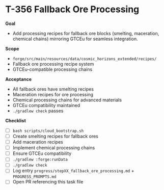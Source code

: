 # T-356 Fallback Ore Processing

**Goal**

- Add processing recipes for fallback ore blocks (smelting, maceration, chemical chains) mirroring GTCEu for seamless integration.

**Scope**

- `forge/src/main/resources/data/cosmic_horizons_extended/recipes/`
- Fallback ore processing recipe system
- GTCEu-compatible processing chains

**Acceptance**

- All fallback ores have smelting recipes
- Maceration recipes for ore processing
- Chemical processing chains for advanced materials
- GTCEu compatibility maintained
- `./gradlew check` passes

**Checklist**

- [ ] `bash scripts/cloud_bootstrap.sh`
- [ ] Create smelting recipes for fallback ores
- [ ] Add maceration recipes
- [ ] Implement chemical processing chains
- [ ] Ensure GTCEu compatibility
- [ ] `./gradlew :forge:runData`
- [ ] `./gradlew check`
- [ ] Log entry `progress/stepXX_fallback_ore_processing.md` + `PROGRESS_PROMPTS.md`
- [ ] Open PR referencing this task file
